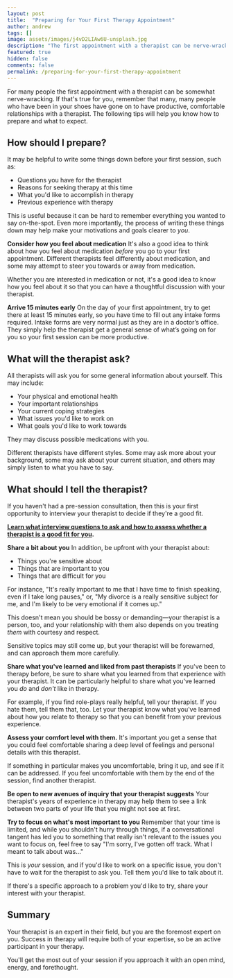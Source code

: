 ```yaml
---
layout: post
title:  "Preparing for Your First Therapy Appointment"
author: andrew
tags: []
image: assets/images/j4vD2LIAw6U-unsplash.jpg
description: "The first appointment with a therapist can be nerve-wracking. Know how to prepare, what questions will be asked and what to ask yourself, and how to get off to a productive start."
featured: true
hidden: false
comments: false
permalink: /preparing-for-your-first-therapy-appointment
---
```


For many people the first appointment with a therapist can be somewhat nerve-wracking. If that's true for you, remember that many, many people who have been in your shoes have gone on to have productive, comfortable relationships with a therapist. The following tips will help you know how to prepare and what to expect.

## How should I prepare?

It may be helpful to write some things down before your first session, such as:
  - Questions you have for the therapist
  - Reasons for seeking therapy at this time
  - What you'd like to accomplish in therapy
  - Previous experience with therapy

This is useful because it can be hard to remember everything you wanted to say on-the-spot. Even more importantly, the process of writing these things down may help make your motivations and goals clearer to _you_.

**Consider how you feel about medication**
It's also a good idea to think about how you feel about medication _before_ you go to your first appointment. Different therapists feel differently about medication, and some may attempt to steer you towards or away from medication.

Whether you are interested in medication or not, it's a good idea to know how you feel about it so that you can have a thoughtful discussion with your therapist.

**Arrive 15 minutes early**
On the day of your first appointment, try to get there at least 15 minutes early, so you have time to fill out any intake forms required. Intake forms are very normal just as they are in a doctor’s office. They simply help the therapist get a general sense of what’s going on for you so your first session can be more productive.

## What will the therapist ask?

All therapists will ask you for some general information about yourself. This may include:
  - Your physical and emotional health
  - Your important relationships
  - Your current coping strategies
  - What issues you'd like to work on
  - What goals you'd like to work towards

They may discuss possible medications with you.

Different therapists have different styles. Some may ask more about your background, some may ask about your current situation, and others may simply listen to what you have to say.

## What should I tell the therapist?
If you haven't had a pre-session consultation, then this is your first opportunity to interview your therapist to decide if they're a good fit.

**[Learn what interview questions to ask and how to assess whether a therapist is a good fit for you](https://blog.uplift.app/selecting-the-right-therapist#interview-the-therapists).**

**Share a bit about you**
In addition, be upfront with your therapist about:
  - Things you're sensitive about
  - Things that are important to you
  - Things that are difficult for you

For instance, "It's really important to me that I have time to finish speaking, even if I take long pauses," or, "My divorce is a really sensitive subject for me, and I'm likely to be very emotional if it comes up."

This doesn't mean you should be bossy or demanding—your therapist is a person, too, and your relationship with them also depends on you treating _them_ with courtesy and respect.

Sensitive topics may still come up, but your therapist will be forewarned, and can approach them more carefully.

**Share what you've learned and liked from past therapists**
If you've been to therapy before, be sure to share what you learned from that experience with your therapist. It can be particularly helpful to share what you've learned you _do_ and _don't_ like in therapy.

For example, if you find role-plays really helpful, tell your therapist. If you hate them, tell them that, too. Let your therapist know what you've learned about how you relate to therapy so that you can benefit from your previous experience.

**Assess your comfort level with them.**
It's important you get a sense that you could feel comfortable sharing a deep level of feelings and personal details with this therapist.

If something in particular makes you uncomfortable, bring it up, and see if it can be addressed. If you feel uncomfortable with them by the end of the session, find another therapist.

**Be open to new avenues of inquiry that your therapist suggests**
Your therapist's years of experience in therapy may help them to see a link between two parts of your life that you might not see at first.

**Try to focus on what's most important to you**
Remember that your time is limited, and while you shouldn't hurry through things, if a conversational tangent has led you to something that really isn't relevant to the issues you want to focus on, feel free to say "I'm sorry, I've gotten off track. What I meant to talk about was..."

This is _your_ session, and if you'd like to work on a specific issue, you don't have to wait for the therapist to ask you. Tell them you'd like to talk about it.

If there's a specific approach to a problem you'd like to try, share your interest with your therapist.

## Summary
Your therapist is an expert in their field, but you are the foremost expert on you. Success in therapy will require both of your expertise, so be an active participant in your therapy.

You'll get the most out of your session if you approach it with an open mind, energy, and forethought.
